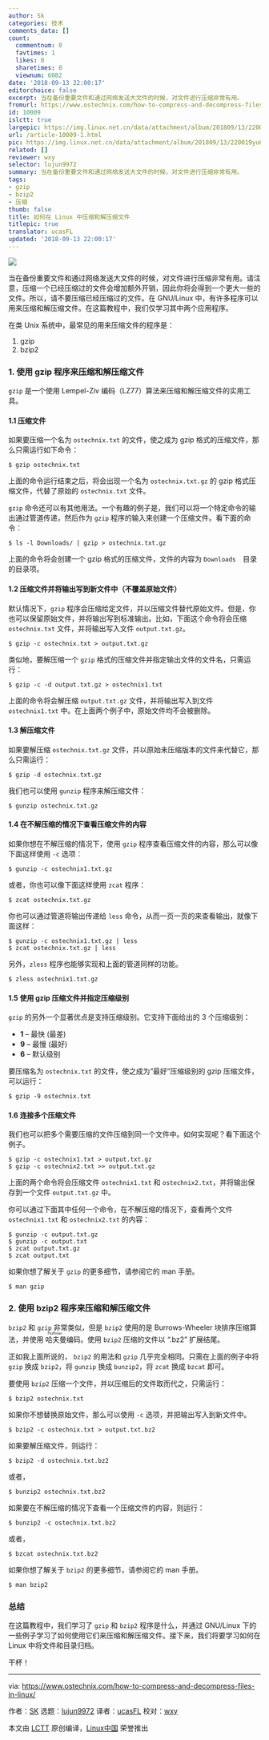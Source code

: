 ```yaml
---
author: Sk
categories: 技术
comments_data: []
count:
  commentnum: 0
  favtimes: 1
  likes: 0
  sharetimes: 0
  viewnum: 6082
date: '2018-09-13 22:00:17'
editorchoice: false
excerpt: 当在备份重要文件和通过网络发送大文件的时候，对文件进行压缩非常有用。
fromurl: https://www.ostechnix.com/how-to-compress-and-decompress-files-in-linux/
id: 10009
islctt: true
largepic: https://img.linux.net.cn/data/attachment/album/201809/13/220019yu6qw083583xp8lz.jpg
url: /article-10009-1.html
pic: https://img.linux.net.cn/data/attachment/album/201809/13/220019yu6qw083583xp8lz.jpg.thumb.jpg
related: []
reviewer: wxy
selector: lujun9972
summary: 当在备份重要文件和通过网络发送大文件的时候，对文件进行压缩非常有用。
tags:
- gzip
- bzip2
- 压缩
thumb: false
title: 如何在 Linux 中压缩和解压缩文件
titlepic: true
translator: ucasFL
updated: '2018-09-13 22:00:17'
---
```


![](/data/attachment/album/201809/13/220019yu6qw083583xp8lz.jpg)


当在备份重要文件和通过网络发送大文件的时候，对文件进行压缩非常有用。请注意，压缩一个已经压缩过的文件会增加额外开销，因此你将会得到一个更大一些的文件。所以，请不要压缩已经压缩过的文件。在 GNU/Linux 中，有许多程序可以用来压缩和解压缩文件。在这篇教程中，我们仅学习其中两个应用程序。


在类 Unix 系统中，最常见的用来压缩文件的程序是：


1. gzip
2. bzip2


### 1. 使用 gzip 程序来压缩和解压缩文件


`gzip` 是一个使用 Lempel-Ziv 编码（LZ77）算法来压缩和解压缩文件的实用工具。


#### 1.1 压缩文件


如果要压缩一个名为 `ostechnix.txt` 的文件，使之成为 gzip 格式的压缩文件，那么只需运行如下命令：



```
$ gzip ostechnix.txt
```

上面的命令运行结束之后，将会出现一个名为 `ostechnix.txt.gz` 的 gzip 格式压缩文件，代替了原始的 `ostechnix.txt` 文件。


`gzip` 命令还可以有其他用法。一个有趣的例子是，我们可以将一个特定命令的输出通过管道传递，然后作为 `gzip` 程序的输入来创建一个压缩文件。看下面的命令：



```
$ ls -l Downloads/ | gzip > ostechnix.txt.gz
```

上面的命令将会创建一个 gzip 格式的压缩文件，文件的内容为 `Downloads`　目录的目录项。


#### 1.2 压缩文件并将输出写到新文件中（不覆盖原始文件）


默认情况下，`gzip` 程序会压缩给定文件，并以压缩文件替代原始文件。但是，你也可以保留原始文件，并将输出写到标准输出。比如，下面这个命令将会压缩 `ostechnix.txt` 文件，并将输出写入文件 `output.txt.gz`。



```
$ gzip -c ostechnix.txt > output.txt.gz
```

类似地，要解压缩一个 `gzip` 格式的压缩文件并指定输出文件的文件名，只需运行：



```
$ gzip -c -d output.txt.gz > ostechnix1.txt
```

上面的命令将会解压缩 `output.txt.gz` 文件，并将输出写入到文件 `ostechnix1.txt` 中。在上面两个例子中，原始文件均不会被删除。


#### 1.3 解压缩文件


如果要解压缩 `ostechnix.txt.gz` 文件，并以原始未压缩版本的文件来代替它，那么只需运行：



```
$ gzip -d ostechnix.txt.gz
```

我们也可以使用 `gunzip` 程序来解压缩文件：



```
$ gunzip ostechnix.txt.gz
```

#### 1.4 在不解压缩的情况下查看压缩文件的内容


如果你想在不解压缩的情况下，使用 `gzip` 程序查看压缩文件的内容，那么可以像下面这样使用 `-c` 选项：



```
$ gunzip -c ostechnix1.txt.gz
```

或者，你也可以像下面这样使用 `zcat` 程序：



```
$ zcat ostechnix.txt.gz
```

你也可以通过管道将输出传递给 `less` 命令，从而一页一页的来查看输出，就像下面这样：



```
$ gunzip -c ostechnix1.txt.gz | less
$ zcat ostechnix.txt.gz | less
```

另外，`zless` 程序也能够实现和上面的管道同样的功能。



```
$ zless ostechnix1.txt.gz
```

#### 1.5 使用 gzip 压缩文件并指定压缩级别


`gzip` 的另外一个显著优点是支持压缩级别。它支持下面给出的 3 个压缩级别：


* **1** – 最快 (最差)
* **9** – 最慢 (最好)
* **6** – 默认级别


要压缩名为 `ostechnix.txt` 的文件，使之成为“最好”压缩级别的 gzip 压缩文件，可以运行：



```
$ gzip -9 ostechnix.txt
```

#### 1.6 连接多个压缩文件


我们也可以把多个需要压缩的文件压缩到同一个文件中。如何实现呢？看下面这个例子。



```
$ gzip -c ostechnix1.txt > output.txt.gz
$ gzip -c ostechnix2.txt >> output.txt.gz
```

上面的两个命令将会压缩文件 `ostechnix1.txt` 和 `ostechnix2.txt`，并将输出保存到一个文件 `output.txt.gz` 中。


你可以通过下面其中任何一个命令，在不解压缩的情况下，查看两个文件 `ostechnix1.txt` 和 `ostechnix2.txt` 的内容：



```
$ gunzip -c output.txt.gz
$ gunzip -c output.txt
$ zcat output.txt.gz
$ zcat output.txt
```

如果你想了解关于 `gzip` 的更多细节，请参阅它的 man 手册。



```
$ man gzip
```

### 2. 使用 bzip2 程序来压缩和解压缩文件


`bzip2` 和 `gzip` 非常类似，但是 `bzip2` 使用的是 Burrows-Wheeler 块排序压缩算法，并使用<ruby> 哈夫曼 <rt>  Huffman </rt></ruby>编码。使用 `bzip2` 压缩的文件以 “.bz2” 扩展结尾。


正如我上面所说的， `bzip2` 的用法和 `gzip` 几乎完全相同。只需在上面的例子中将 `gzip` 换成 `bzip2`，将 `gunzip` 换成 `bunzip2`，将 `zcat` 换成 `bzcat` 即可。


要使用 `bzip2` 压缩一个文件，并以压缩后的文件取而代之，只需运行：



```
$ bzip2 ostechnix.txt
```

如果你不想替换原始文件，那么可以使用 `-c` 选项，并把输出写入到新文件中。



```
$ bzip2 -c ostechnix.txt > output.txt.bz2
```

如果要解压缩文件，则运行：



```
$ bzip2 -d ostechnix.txt.bz2
```

或者，



```
$ bunzip2 ostechnix.txt.bz2
```

如果要在不解压缩的情况下查看一个压缩文件的内容，则运行：



```
$ bunzip2 -c ostechnix.txt.bz2
```

或者，



```
$ bzcat ostechnix.txt.bz2
```

如果你想了解关于 `bzip2` 的更多细节，请参阅它的 man 手册。



```
$ man bzip2
```

### 总结


在这篇教程中，我们学习了 `gzip` 和 `bzip2` 程序是什么，并通过 GNU/Linux 下的一些例子学习了如何使用它们来压缩和解压缩文件。接下来，我们将要学习如何在 Linux 中将文件和目录归档。


干杯！




---


via: <https://www.ostechnix.com/how-to-compress-and-decompress-files-in-linux/>


作者：[SK](https://www.ostechnix.com/author/sk/) 选题：[lujun9972](https://github.com/lujun9972) 译者：[ucasFL](https://github.com/ucasFL) 校对：[wxy](https://github.com/wxy)


本文由 [LCTT](https://github.com/LCTT/TranslateProject) 原创编译，[Linux中国](https://linux.cn/) 荣誉推出